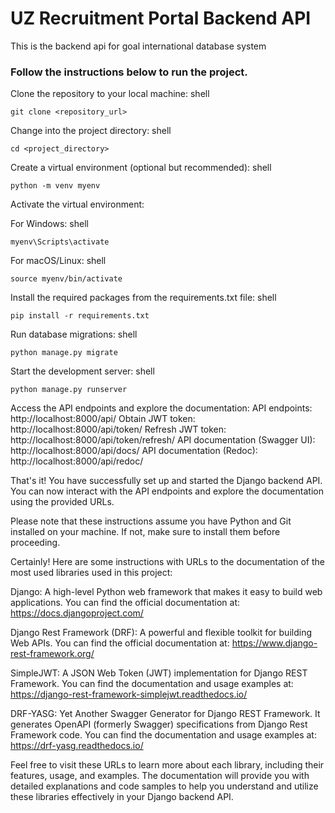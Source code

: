 # UZ Recruitment Portal Backend API

This is the backend api for goal international database system

### Follow the instructions below to run the project.

Clone the repository to your local machine:
shell

```
git clone <repository_url>

```

Change into the project directory:
shell

```
cd <project_directory>

```

Create a virtual environment (optional but recommended):
shell

```
python -m venv myenv

```

Activate the virtual environment:

For Windows:
shell

```
myenv\Scripts\activate

```

For macOS/Linux:
shell

```
source myenv/bin/activate

```

Install the required packages from the requirements.txt file:
shell

```
pip install -r requirements.txt

```

Run database migrations:
shell

```
python manage.py migrate

```

Start the development server:
shell

```
python manage.py runserver

 ```

Access the API endpoints and explore the documentation:
API endpoints: http://localhost:8000/api/
Obtain JWT token: http://localhost:8000/api/token/
Refresh JWT token: http://localhost:8000/api/token/refresh/
API documentation (Swagger UI): http://localhost:8000/api/docs/
API documentation (Redoc): http://localhost:8000/api/redoc/

That's it! You have successfully set up and started the Django backend API. You can now interact with the API endpoints and explore the documentation using the provided URLs.

Please note that these instructions assume you have Python and Git installed on your machine. If not, make sure to install them before proceeding.

Certainly! Here are some instructions with URLs to the documentation of the most used libraries used in this project:

Django: A high-level Python web framework that makes it easy to build web applications. You can find the official documentation at: https://docs.djangoproject.com/

Django Rest Framework (DRF): A powerful and flexible toolkit for building Web APIs. You can find the official documentation at: https://www.django-rest-framework.org/

SimpleJWT: A JSON Web Token (JWT) implementation for Django REST Framework. You can find the documentation and usage examples at: https://django-rest-framework-simplejwt.readthedocs.io/

DRF-YASG: Yet Another Swagger Generator for Django REST Framework. It generates OpenAPI (formerly Swagger) specifications from Django Rest Framework code. You can find the documentation and usage examples at: https://drf-yasg.readthedocs.io/

Feel free to visit these URLs to learn more about each library, including their features, usage, and examples. The documentation will provide you with detailed explanations and code samples to help you understand and utilize these libraries effectively in your Django backend API.